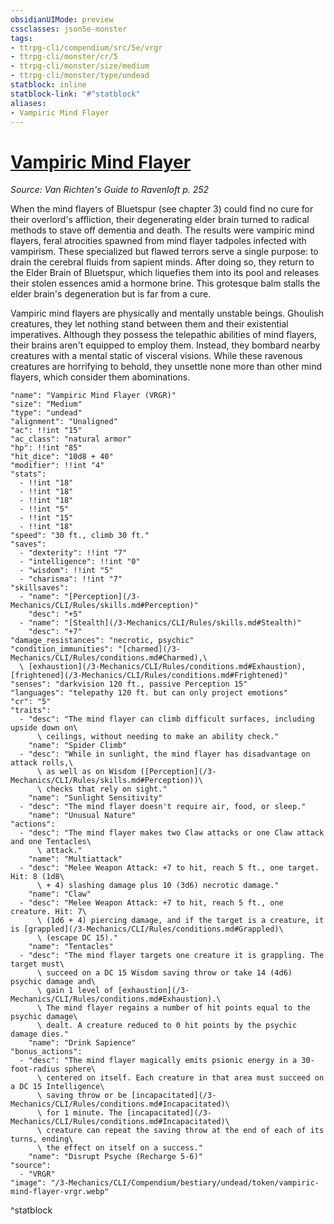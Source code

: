 ```yaml
---
obsidianUIMode: preview
cssclasses: json5e-monster
tags:
- ttrpg-cli/compendium/src/5e/vrgr
- ttrpg-cli/monster/cr/5
- ttrpg-cli/monster/size/medium
- ttrpg-cli/monster/type/undead
statblock: inline
statblock-link: "#^statblock"
aliases:
- Vampiric Mind Flayer
---
```

# [Vampiric Mind Flayer](3-Mechanics\CLI\Compendium\bestiary\undead/vampiric-mind-flayer-vrgr.md)
*Source: Van Richten's Guide to Ravenloft p. 252*  

When the mind flayers of Bluetspur (see chapter 3) could find no cure for their overlord's affliction, their degenerating elder brain turned to radical methods to stave off dementia and death. The results were vampiric mind flayers, feral atrocities spawned from mind flayer tadpoles infected with vampirism. These specialized but flawed terrors serve a single purpose: to drain the cerebral fluids from sapient minds. After doing so, they return to the Elder Brain of Bluetspur, which liquefies them into its pool and releases their stolen essences amid a hormone brine. This grotesque balm stalls the elder brain's degeneration but is far from a cure.

Vampiric mind flayers are physically and mentally unstable beings. Ghoulish creatures, they let nothing stand between them and their existential imperatives. Although they possess the telepathic abilities of mind flayers, their brains aren't equipped to employ them. Instead, they bombard nearby creatures with a mental static of visceral visions. While these ravenous creatures are horrifying to behold, they unsettle none more than other mind flayers, which consider them abominations.

```statblock
"name": "Vampiric Mind Flayer (VRGR)"
"size": "Medium"
"type": "undead"
"alignment": "Unaligned"
"ac": !!int "15"
"ac_class": "natural armor"
"hp": !!int "85"
"hit_dice": "10d8 + 40"
"modifier": !!int "4"
"stats":
  - !!int "18"
  - !!int "18"
  - !!int "18"
  - !!int "5"
  - !!int "15"
  - !!int "18"
"speed": "30 ft., climb 30 ft."
"saves":
  - "dexterity": !!int "7"
  - "intelligence": !!int "0"
  - "wisdom": !!int "5"
  - "charisma": !!int "7"
"skillsaves":
  - "name": "[Perception](/3-Mechanics/CLI/Rules/skills.md#Perception)"
    "desc": "+5"
  - "name": "[Stealth](/3-Mechanics/CLI/Rules/skills.md#Stealth)"
    "desc": "+7"
"damage_resistances": "necrotic, psychic"
"condition_immunities": "[charmed](/3-Mechanics/CLI/Rules/conditions.md#Charmed),\
  \ [exhaustion](/3-Mechanics/CLI/Rules/conditions.md#Exhaustion), [frightened](/3-Mechanics/CLI/Rules/conditions.md#Frightened)"
"senses": "darkvision 120 ft., passive Perception 15"
"languages": "telepathy 120 ft. but can only project emotions"
"cr": "5"
"traits":
  - "desc": "The mind flayer can climb difficult surfaces, including upside down on\
      \ ceilings, without needing to make an ability check."
    "name": "Spider Climb"
  - "desc": "While in sunlight, the mind flayer has disadvantage on attack rolls,\
      \ as well as on Wisdom ([Perception](/3-Mechanics/CLI/Rules/skills.md#Perception))\
      \ checks that rely on sight."
    "name": "Sunlight Sensitivity"
  - "desc": "The mind flayer doesn't require air, food, or sleep."
    "name": "Unusual Nature"
"actions":
  - "desc": "The mind flayer makes two Claw attacks or one Claw attack and one Tentacles\
      \ attack."
    "name": "Multiattack"
  - "desc": "Melee Weapon Attack: +7 to hit, reach 5 ft., one target. Hit: 8 (1d8\
      \ + 4) slashing damage plus 10 (3d6) necrotic damage."
    "name": "Claw"
  - "desc": "Melee Weapon Attack: +7 to hit, reach 5 ft., one creature. Hit: 7\
      \ (1d6 + 4) piercing damage, and if the target is a creature, it is [grappled](/3-Mechanics/CLI/Rules/conditions.md#Grappled)\
      \ (escape DC 15)."
    "name": "Tentacles"
  - "desc": "The mind flayer targets one creature it is grappling. The target must\
      \ succeed on a DC 15 Wisdom saving throw or take 14 (4d6) psychic damage and\
      \ gain 1 level of [exhaustion](/3-Mechanics/CLI/Rules/conditions.md#Exhaustion).\
      \ The mind flayer regains a number of hit points equal to the psychic damage\
      \ dealt. A creature reduced to 0 hit points by the psychic damage dies."
    "name": "Drink Sapience"
"bonus_actions":
  - "desc": "The mind flayer magically emits psionic energy in a 30-foot-radius sphere\
      \ centered on itself. Each creature in that area must succeed on a DC 15 Intelligence\
      \ saving throw or be [incapacitated](/3-Mechanics/CLI/Rules/conditions.md#Incapacitated)\
      \ for 1 minute. The [incapacitated](/3-Mechanics/CLI/Rules/conditions.md#Incapacitated)\
      \ creature can repeat the saving throw at the end of each of its turns, ending\
      \ the effect on itself on a success."
    "name": "Disrupt Psyche (Recharge 5-6)"
"source":
  - "VRGR"
"image": "/3-Mechanics/CLI/Compendium/bestiary/undead/token/vampiric-mind-flayer-vrgr.webp"
```
^statblock